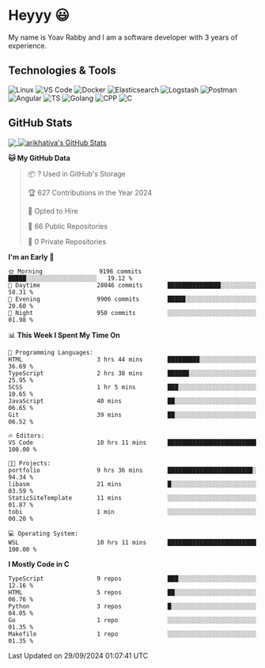 
# Heyyy 😃
My name is Yoav Rabby and I am a software developer with 3 years of experience.

## Technologies & Tools
![Linux](https://img.shields.io/badge/Linux-FCC624?style=flat&logo=linux&logoColor=black)
![VS Code](https://img.shields.io/badge/-VS%20Code-007ACC?style=flat-square&logo=visual-studio-code)
![Docker](https://img.shields.io/badge/Docker-E9F8FF?style=flat-square&logo=Docker)
![Elasticsearch](https://img.shields.io/badge/Elasticsearch-F8FDC5?style=flat-square&logo=elasticsearch&logoColor=lightblue)
![Logstash](https://img.shields.io/badge/Logstash-F8FDC5?style=flat-square&logo=logstash&logoColor=orange)
![Postman](https://img.shields.io/badge/Postman-F6BB43?style=flat-square&logo=Postman&logoColor=white)
![Angular](https://img.shields.io/badge/Angular-red?style=flat-square&logo=angular)
![TS](https://shields.io/badge/TypeScript-3178C6?logo=TypeScript&logoColor=FFF&style=flat-square)
![Golang](https://img.shields.io/badge/Golang-CBFBFD?style=flat-square&logo=go)
![CPP](https://img.shields.io/badge/C++-00599C?style=flat-square&logo=C%2B%2B&logoColor=white)
![C](https://img.shields.io/badge/C-F0F8FF?style=flat-square&logo=C)

## GitHub Stats
<a href="https://github.com/arikhativa/arikhativa">
  <img align="center" src="https://github-readme-stats.vercel.app/api/top-langs/?username=arikhativa&hide=java,html,tex&title_color=ffffff&text_color=c9cacc&icon_color=2bbc8a&bg_color=1d1f21&langs_count=3" />
</a>
<a href="https://github.com/arikhativa/arikhativa">
  <img align="center" src="https://github-readme-stats.vercel.app/api?username=arikhativa&show_icons=true&line_height=27&count_private=true&title_color=ffffff&text_color=c9cacc&icon_color=2bbc8a&bg_color=1d1f21" alt="arikhativa's GitHub Stats" />
</a>

<!--START_SECTION:waka-->
**🐱 My GitHub Data** 

> 📦 ? Used in GitHub's Storage 
 > 
> 🏆 627 Contributions in the Year 2024
 > 
> 💼 Opted to Hire
 > 
> 📜 66 Public Repositories 
 > 
> 🔑 0 Private Repositories 
 > 
**I'm an Early 🐤** 

```text
🌞 Morning                9196 commits        █████░░░░░░░░░░░░░░░░░░░░   19.12 % 
🌆 Daytime                28046 commits       ███████████████░░░░░░░░░░   58.31 % 
🌃 Evening                9906 commits        █████░░░░░░░░░░░░░░░░░░░░   20.60 % 
🌙 Night                  950 commits         ░░░░░░░░░░░░░░░░░░░░░░░░░   01.98 % 
```


📊 **This Week I Spent My Time On** 

```text
💬 Programming Languages: 
HTML                     3 hrs 44 mins       █████████░░░░░░░░░░░░░░░░   36.69 % 
TypeScript               2 hrs 38 mins       ██████░░░░░░░░░░░░░░░░░░░   25.95 % 
SCSS                     1 hr 5 mins         ███░░░░░░░░░░░░░░░░░░░░░░   10.65 % 
JavaScript               40 mins             ██░░░░░░░░░░░░░░░░░░░░░░░   06.65 % 
Git                      39 mins             ██░░░░░░░░░░░░░░░░░░░░░░░   06.52 % 

🔥 Editors: 
VS Code                  10 hrs 11 mins      █████████████████████████   100.00 % 

🐱‍💻 Projects: 
portfolio                9 hrs 36 mins       ████████████████████████░   94.34 % 
libasm                   21 mins             █░░░░░░░░░░░░░░░░░░░░░░░░   03.59 % 
StaticSiteTemplate       11 mins             ░░░░░░░░░░░░░░░░░░░░░░░░░   01.87 % 
tobi                     1 min               ░░░░░░░░░░░░░░░░░░░░░░░░░   00.20 % 

💻 Operating System: 
WSL                      10 hrs 11 mins      █████████████████████████   100.00 % 
```

**I Mostly Code in C** 

```text
TypeScript               9 repos             ███░░░░░░░░░░░░░░░░░░░░░░   12.16 % 
HTML                     5 repos             ██░░░░░░░░░░░░░░░░░░░░░░░   06.76 % 
Python                   3 repos             █░░░░░░░░░░░░░░░░░░░░░░░░   04.05 % 
Go                       1 repo              ░░░░░░░░░░░░░░░░░░░░░░░░░   01.35 % 
Makefile                 1 repo              ░░░░░░░░░░░░░░░░░░░░░░░░░   01.35 % 
```




 Last Updated on 29/09/2024 01:07:41 UTC
<!--END_SECTION:waka-->
